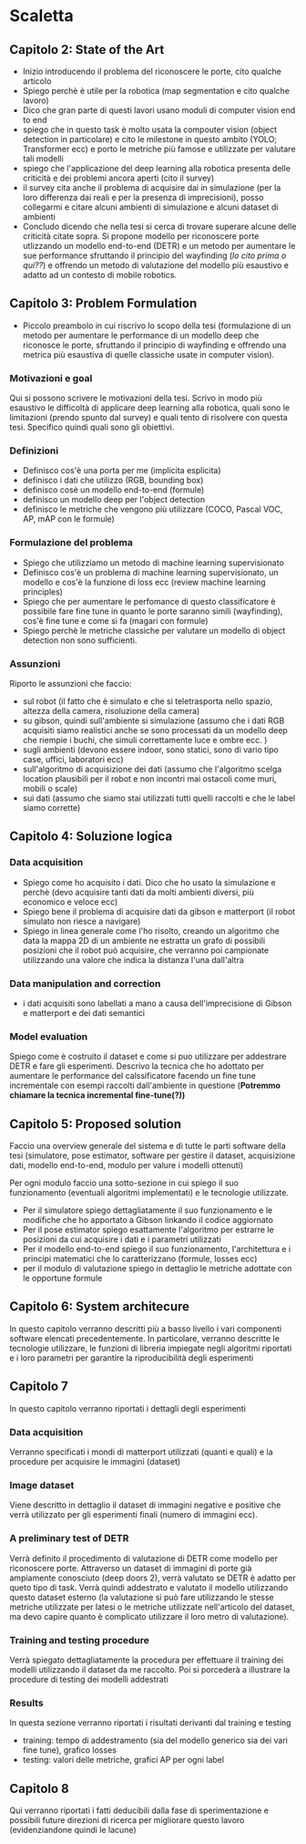 # Scaletta

## Capitolo 2: State of the Art

* Inizio introducendo il problema del riconoscere le porte, cito qualche articolo
* Spiego perchè è utile per la robotica (map segmentation e cito qualche lavoro)
* Dico che gran parte di questi lavori usano moduli di computer vision end to end
* spiego che in questo task è molto usata la compouter vision (object detection in particolare) e cito le milestone in questo ambito (YOLO; Transformer ecc) e porto le metriche più famose e utilizzate per valutare tali modelli
* spiego che l'applicazione del deep learning alla robotica presenta delle criticità e dei problemi ancora aperti (cito il survey)
* il survey cita anche il problema di acquisire dai in simulazione (per la loro differenza dai reali e per la presenza di imprecisioni), posso collegarmi e citare alcuni ambienti di simulazione e alcuni dataset di ambienti
* Concludo dicendo che nella tesi si cerca di trovare superare alcune delle criticità citate sopra. Si propone modello per riconoscere porte utlizzando un modello end-to-end (DETR) e un metodo per aumentare le sue performance sfruttando il principio del wayfinding (*lo cito prima o qui??*) e offrendo un metodo di valutazione del modello più esaustivo e adatto ad un contesto di mobile robotics.

## Capitolo 3: Problem Formulation

* Piccolo preambolo in cui riscrivo lo scopo della tesi (formulazione di un metodo per aumentare le performance di un modello deep che riconosce le porte, sfruttando il principio di wayfinding e offrendo una metrica più esaustiva di quelle classiche usate in computer vision).

### Motivazioni e goal

Qui si possono scrivere le motivazioni della tesi. Scrivo in modo più esaustivo le difficoltà di applicare deep learning alla robotica, quali sono le limitazioni (prendo spunto dal survey) e quali tento di risolvere con questa tesi. Specifico quindi quali sono gli obiettivi.

### Definizioni

* Definisco cos'è una porta per me (implicita esplicita)
* definisco i dati che utilizzo (RGB, bounding box)
* definisco cosè un modello end-to-end (formule)
* definisco un modello deep per l'object detection
* definisco le metriche che vengono più utilizzare (COCO, Pascal VOC, AP, mAP con le formule)

### Formulazione del problema

* Spiego che utilizziamo un metodo di machine learning supervisionato
* Definisco cos'è un problema di machine learning supervisionato, un modello e cos'è la funzione di loss ecc (review machine learning principles)
* Spiego che per aumentare le perfomance di questo classificatore è possibile fare fine tune in quanto le porte saranno simili (wayfinding), cos'è fine tune e come si fa (magari con formule)
* Spiego perchè le metriche classiche per valutare un modello di object detection non sono sufficienti.

### Assunzioni

Riporto le assunzioni che faccio:

* sul robot (il fatto che è simulato e che si teletrasporta nello spazio, altezza della camera, risoluzione della camera)
* su gibson, quindi sull'ambiente si simulazione (assumo che i dati RGB acquisiti siamo realistici anche se sono processati da un modello deep che riempie i buchi, che simuli correttamente luce e ombre ecc. )
* sugli ambienti (devono essere indoor, sono statici, sono di vario tipo case, uffici, laboratori ecc)
* sull'algoritmo di acquisizione dei dati (assumo che l'algoritmo scelga location plausibili per il robot e non incontri mai ostacoli come muri, mobili o scale)
* sui dati (assumo che siamo stai utilizzati tutti quelli raccolti e che le label siamo corrette)

## Capitolo 4: Soluzione logica

### Data acquisition

* Spiego come ho acquisito i dati. Dico che ho usato la simulazione e perchè (devo acquisire tanti dati da molti ambienti diversi, più economico e veloce ecc)
* Spiego bene il problema di acquisire dati da gibson e matterport (il robot simulato non riesce a navigare)
* Spiego in linea generale come l'ho risolto, creando un algoritmo che data la mappa 2D di un ambiente ne estratta un grafo di possibili posizioni che il robot può acquisire, che verranno poi campionate utilizzando una valore che indica la distanza l'una dall'altra

### Data manipulation and correction

* i dati acquisiti sono labellati a mano a causa dell'imprecisione di Gibson e matterport e dei dati semantici

### Model evaluation

Spiego come è costruito il dataset e come si puo utilizzare per addestrare DETR e fare gli esperimenti. Descrivo la tecnica che ho adottato per aumentare le performance del calssificatore facendo un fine tune incrementale con esempi raccolti dall'ambiente in questione (**Potremmo chiamare la tecnica incremental fine-tune(?))**

## Capitolo 5: Proposed solution

Faccio una overview generale del sistema e di tutte le parti software della tesi (simulatore, pose estimator, software per gestire il dataset, acquisizione dati, modello end-to-end, modulo per valure i modelli ottenuti)

Per ogni modulo faccio una sotto-sezione in cui spiego il suo funzionamento (eventuali algoritmi implementati) e le tecnologie utilizzate.

* Per il simulatore spiego dettagliatamente il suo funzionamento e le modifiche che ho apportato a Gibson linkando il codice aggiornato
* Per il pose estimator spiego esattamente l'algoritmo per estrarre le posizioni da cui acquisire i dati e i parametri utilizzati
* Per il modello end-to-end spiego il suo funzionamento, l'architettura e i principi matematici che lo caratterizzano (formule, losses ecc)
* per il modulo di valutazione spiego in dettaglio le metriche adottate con le opportune formule

## Capitolo 6: System architecure

In questo capitolo verranno descritti più a basso livello i vari componenti software elencati precedentemente. In particolare, verranno descritte le tecnologie utilizzare, le funzioni di libreria impiegate negli algoritmi riportati e i loro parametri per garantire la riproducibilità degli esperimenti

## Capitolo 7

In questo capitolo verranno riportati i dettagli degli esperimenti

### Data acquisition

Verranno specificati i mondi di matterport utilizzati (quanti e quali) e la procedure per acquisire le immagini (dataset)

### Image dataset

Viene descritto in dettaglio il dataset di immagini negative e positive che verrà utilizzato per gli esperimenti finali (numero di immagini ecc).

### A preliminary test of DETR

Verrà definito il procedimento di valutazione di DETR come modello per riconoscere porte. Attraverso un dataset di immagini di porte già ampiamente conosciuto (deep doors 2), verrà valutato se DETR è adatto per queto tipo di task. Verrà quindi addestrato e valutato il modello utilizzando questo dataset esterno (la valutazione si può fare utilizzando le stesse metriche utilizzate per latesi o le metriche utilizzate nell'articolo del dataset, ma devo capire quanto è complicato utilizzare il loro metro di valutazione).

### Training and testing procedure

Verrà spiegato dettagliatamente la procedura per effettuare il training dei modelli utilizzando il dataset da me raccolto. Poi si porcederà a illustrare la procedure di testing dei modelli addestrati

### Results

In questa sezione verranno riportati i risultati derivanti dal training e testing

* training: tempo di addestramento (sia del modello generico sia dei vari fine tune), grafico losses
* testing: valori delle metriche, grafici AP per ogni label

## Capitolo 8 

Qui verranno riportati i fatti deducibili dalla fase di sperimentazione e possibili future direzioni di ricerca per migliorare questo lavoro (evidenziandone quindi le lacune)

## 

